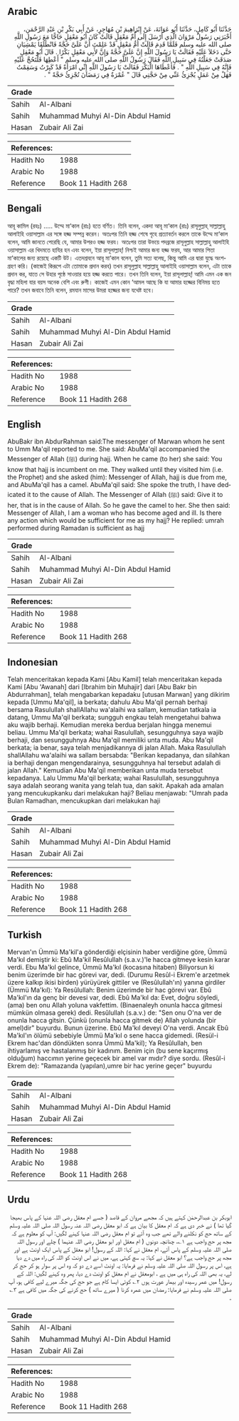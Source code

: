 ## Arabic


<div dir="rtl" lang="ar" style={{fontSize:'larger',backgroundColor:'#f8f9fa',padding:20}}>
حَدَّثَنَا أَبُو كَامِلٍ، حَدَّثَنَا أَبُو عَوَانَةَ، عَنْ إِبْرَاهِيمَ بْنِ مُهَاجِرٍ، عَنْ أَبِي بَكْرِ بْنِ عَبْدِ الرَّحْمَنِ، أَخْبَرَنِي رَسُولُ مَرْوَانَ الَّذِي أَرْسَلَ إِلَى أُمِّ مَعْقِلٍ قَالَتْ كَانَ أَبُو مَعْقِلٍ حَاجًّا مَعَ رَسُولِ اللَّهِ صلى الله عليه وسلم فَلَمَّا قَدِمَ قَالَتْ أُمُّ مَعْقِلٍ قَدْ عَلِمْتَ أَنَّ عَلَىَّ حَجَّةً فَانْطَلَقَا يَمْشِيَانِ حَتَّى دَخَلاَ عَلَيْهِ فَقَالَتْ يَا رَسُولَ اللَّهِ إِنَّ عَلَىَّ حَجَّةً وَإِنَّ لأَبِي مَعْقِلٍ بَكْرًا ‏.‏ قَالَ أَبُو مَعْقِلٍ صَدَقَتْ جَعَلْتُهُ فِي سَبِيلِ اللَّهِ فَقَالَ رَسُولُ اللَّهِ صلى الله عليه وسلم ‏"‏ أَعْطِهَا فَلْتَحُجَّ عَلَيْهِ فَإِنَّهُ فِي سَبِيلِ اللَّهِ ‏"‏ ‏.‏ فَأَعْطَاهَا الْبَكْرَ فَقَالَتْ يَا رَسُولَ اللَّهِ إِنِّي امْرَأَةٌ قَدْ كَبِرْتُ وَسَقِمْتُ فَهَلْ مِنْ عَمَلٍ يُجْزِئُ عَنِّي مِنْ حَجَّتِي قَالَ ‏"‏ عُمْرَةٌ فِي رَمَضَانَ تُجْزِئُ حَجَّةً ‏"‏ ‏.‏
</div>
<div style={{backgroundColor:'#f8f9fa',padding:20, marginBottom: 10}}><table> <thead> <tr> <th>Grade</th> <th></th> </tr> </thead> <tbody> <tr><td>Sahih</td><td>Al-Albani</td></tr><tr><td>Sahih</td><td>Muhammad Muhyi Al-Din Abdul Hamid</td></tr><tr><td>Hasan</td><td>Zubair Ali Zai</td></tr></tbody></table><table> <thead> <tr> <th>References:</th> <th></th> </tr> </thead> <tbody><tr><td>Hadith No</td><td>1988</td></tr><tr><td>Arabic No</td><td>1988</td></tr><tr><td>Reference</td><td>Book 11 Hadith 268</td></tr></tbody></table></div>

## Bengali


<div dir="ltr" lang="bn" style={{fontSize:'larger',backgroundColor:'#f8f9fa',padding:20}}>
আবূ কামিল (রহঃ) ..... উম্মে মা‘কাল (রাঃ) হতে বর্ণিত। তিনি বলেন, একদা আবূ মা‘কাল (রাঃ) রাসূলুল্লাহ্ সাল্লাল্লাহু আলাইহি ওয়াসাল্লাম এর সঙ্গে হজ্জ সম্পন্ন করেন। অতঃপর তিনি হজ্জ শেষে গৃহে প্রত্যাবর্তন করলে তাকে উম্মে মা‘কাল বলেন, আমি জানতে পেরেছি যে, আমার উপরও হজ্জ ফরয। অতঃপর তারা উভয়ে পদব্রজে রাসূলুল্লাহ সাল্লাল্লাহু আলাইহি ওয়াসাল্লাম এর খিদমতে হাযির হন এবং বলেন, ইয়া রাসূলাল্লাহ্! নিশ্চই আমার জন্য হজ্জ ফরয, আর আমার পিতা মা‘কালের জন্য রয়েছে একটি উট। এতদশ্রবনে আবূ মা‘কাল বলেন, তুমি সত্য বলেছ, কিন্তু আমি এর দ্বারা যুদ্ধে অংশগ্রহণ করি। (কাজেই কিরূপে এটা তোমাকে প্রদান করব) তখন রাসূলুল্লাহ সাল্লাল্লাহু আলাইহি ওয়াসাল্লাম বলেন, এটা তাকে প্রদান কর, যাতে সে উহার পৃষ্ঠে সাওয়ার হয়ে হজ্জ করতে পারে। তখন তিনি বলেন, ইয়া রাসূলাল্লাহ্! আমি এমন এক জন বৃদ্ধা মহিলা যার বয়স অনেক বেশি এবং রুগী। কাজেই এমন কোন ‘আমল আছে কি যা আমার হজ্জের বিনিময় হতে পারে? তখন জবাবে তিনি বলেন, রমযান মাসের উমরা হজ্জের জন্য যথেষ্ট হবে।
</div>
<div style={{backgroundColor:'#f8f9fa',padding:20, marginBottom: 10}}><table> <thead> <tr> <th>Grade</th> <th></th> </tr> </thead> <tbody> <tr><td>Sahih</td><td>Al-Albani</td></tr><tr><td>Sahih</td><td>Muhammad Muhyi Al-Din Abdul Hamid</td></tr><tr><td>Hasan</td><td>Zubair Ali Zai</td></tr></tbody></table><table> <thead> <tr> <th>References:</th> <th></th> </tr> </thead> <tbody><tr><td>Hadith No</td><td>1988</td></tr><tr><td>Arabic No</td><td>1988</td></tr><tr><td>Reference</td><td>Book 11 Hadith 268</td></tr></tbody></table></div>

## English


<div dir="ltr" lang="en" style={{fontSize:'larger',backgroundColor:'#f8f9fa',padding:20}}>
AbuBakr ibn AbdurRahman said:The messenger of Marwan whom he sent to Umm Ma'qil reported to me. She said: AbuMa'qil accompanied the Messenger of Allah (ﷺ) during hajj. When he came (to her) she said: You know that hajj is incumbent on me. They walked until they visited him (i.e. the Prophet) and she asked (him): Messenger of Allah, hajj is due from me, and AbuMa'qil has a camel. AbuMa'qil said: She spoke the truth, I have dedicated it to the cause of Allah. The Messenger of Allah (ﷺ) said: Give it to her, that is in the cause of Allah. So he gave the camel to her. She then said: Messenger of Allah, I am a woman who has become aged and ill. Is there any action which would be sufficient for me as my hajj? He replied: umrah performed during Ramadan is sufficient as hajj
</div>
<div style={{backgroundColor:'#f8f9fa',padding:20, marginBottom: 10}}><table> <thead> <tr> <th>Grade</th> <th></th> </tr> </thead> <tbody> <tr><td>Sahih</td><td>Al-Albani</td></tr><tr><td>Sahih</td><td>Muhammad Muhyi Al-Din Abdul Hamid</td></tr><tr><td>Hasan</td><td>Zubair Ali Zai</td></tr></tbody></table><table> <thead> <tr> <th>References:</th> <th></th> </tr> </thead> <tbody><tr><td>Hadith No</td><td>1988</td></tr><tr><td>Arabic No</td><td>1988</td></tr><tr><td>Reference</td><td>Book 11 Hadith 268</td></tr></tbody></table></div>

## Indonesian


<div dir="ltr" lang="id" style={{fontSize:'larger',backgroundColor:'#f8f9fa',padding:20}}>
Telah menceritakan kepada Kami [Abu Kamil] telah menceritakan kepada Kami [Abu 'Awanah] dari [Ibrahim bin Muhajir] dari [Abu Bakr bin Abdurrahman], telah mengabarkan kepadaku [utusan Marwan] yang dikirim kepada [Ummu Ma'qil], ia berkata; dahulu Abu Ma'qil pernah berhaji bersama Rasulullah shallAllahu wa'alaihi wa sallam, kemudian tatkala ia datang, Ummu Ma'qil berkata; sungguh engkau telah mengetahui bahwa aku wajib berhaji. Kemudian mereka berdua berjalan hingga menemui beliau. Ummu Ma'qil berkata; wahai Rasulullah, sesungguhnya saya wajib berhaji, dan sesungguhnya Abu Ma'qil memiliki unta muda. Abu Ma'qil berkata; ia benar, saya telah menjadikannya di jalan Allah. Maka Rasulullah shallAllahu wa'alaihi wa sallam bersabda: "Berikan kepadanya, dan silahkan ia berhaji dengan mengendarainya, sesungguhnya hal tersebut adalah di jalan Allah." Kemudian Abu Ma'qil memberikan unta muda tersebut kepadanya. Lalu Ummu Ma'qil berkata; wahai Rasulullah, sesungguhnya saya adalah seorang wanita yang telah tua, dan sakit. Apakah ada amalan yang mencukupkanku dari melakukan haji? Beliau menjawab: "Umrah pada Bulan Ramadhan, mencukupkan dari melakukan haji
</div>
<div style={{backgroundColor:'#f8f9fa',padding:20, marginBottom: 10}}><table> <thead> <tr> <th>Grade</th> <th></th> </tr> </thead> <tbody> <tr><td>Sahih</td><td>Al-Albani</td></tr><tr><td>Sahih</td><td>Muhammad Muhyi Al-Din Abdul Hamid</td></tr><tr><td>Hasan</td><td>Zubair Ali Zai</td></tr></tbody></table><table> <thead> <tr> <th>References:</th> <th></th> </tr> </thead> <tbody><tr><td>Hadith No</td><td>1988</td></tr><tr><td>Arabic No</td><td>1988</td></tr><tr><td>Reference</td><td>Book 11 Hadith 268</td></tr></tbody></table></div>

## Turkish


<div dir="ltr" lang="tr" style={{fontSize:'larger',backgroundColor:'#f8f9fa',padding:20}}>
Mervan'ın Ümmü Ma'kil'a gönderdiği elçisinin haber verdiğine göre, Ümmü Ma'kıl demiştir ki: Ebû Ma'kil Resûlullah (s.a.v.)'le hacca gitmeye kesin karar verdi. Ebu Ma'kıl gelince, Ümmü Ma'kıl (kocasına hitaben) Biliyorsun ki benim üzerimde bir hac görevi var, dedi. (Durumu Resûl-i Ekrem'e arzetmek üzere kalkıp ikisi birden) yürüyürek gittiler ve (Resûlullah'ın) yanına girdiler (Ümmü Ma'kıl): Ya Resûlullah: Benim üzerimde bir hac görevi var. Ebû Ma'kıl'ın da genç bir devesi var, dedi. Ebû Ma'kıl da: Evet, doğru söyledi, (ama) ben onu Allah yoluna vakfettim. (Binaenaleyh onunla hacca gitmesi mümkün olmasa gerek) dedi. Resûlullah (s.a.v.) de: "Sen onu O'na ver de onunla hacca gitsin. Çünkü (onunla hacca gitmek de) Allah yolunda (bir amel)dir" buyurdu. Bunun üzerine. Ebû Ma'kıl deveyi O'na verdi. Ancak Ebû Ma'kıl'ın ölümü sebebiyle Ümmü Ma'kıl o sene hacca gidemedi. (Resül-i Ekrem hac'dan döndükten sonra Ümmü Ma'kil); Ya Resûlullah, ben ihtiyarlamış ve hastalanmış bir kadınım. Benim için (bu sene kaçırmış olduğum) haccımın yerine geçecek bir amel var mıdır? diye sordu. (Resûl-i Ekrem de): "Ramazanda (yapılan),umre bir hac yerine geçer" buyurdu
</div>
<div style={{backgroundColor:'#f8f9fa',padding:20, marginBottom: 10}}><table> <thead> <tr> <th>Grade</th> <th></th> </tr> </thead> <tbody> <tr><td>Sahih</td><td>Al-Albani</td></tr><tr><td>Sahih</td><td>Muhammad Muhyi Al-Din Abdul Hamid</td></tr><tr><td>Hasan</td><td>Zubair Ali Zai</td></tr></tbody></table><table> <thead> <tr> <th>References:</th> <th></th> </tr> </thead> <tbody><tr><td>Hadith No</td><td>1988</td></tr><tr><td>Arabic No</td><td>1988</td></tr><tr><td>Reference</td><td>Book 11 Hadith 268</td></tr></tbody></table></div>

## Urdu


<div dir="rtl" lang="ur" style={{fontSize:'larger',backgroundColor:'#f8f9fa',padding:20}}>
ابوبکر بن عبدالرحمٰن کہتے ہیں کہ مجھے مروان کے قاصد ( جسے ام معقل رضی اللہ عنہا کے پاس بھیجا گیا تھا ) نے خبر دی ہے کہ ام معقل کا بیان ہے کہ ابو معقل رضی اللہ عنہ رسول اللہ صلی اللہ علیہ وسلم کے ساتھ حج کو نکلنے والے تھے جب وہ آئے تو ام معقل رضی اللہ عنہا کہنے لگیں: آپ کو معلوم ہے کہ مجھ پر حج واجب ہے ۱؎، چنانچہ دونوں ( ام معقل اور ابو معقل رضی اللہ عنہما ) چلے اور رسول اللہ صلی اللہ علیہ وسلم کے پاس آئے، ام معقل نے کہا: اللہ کے رسول! ابو معقل کے پاس ایک اونٹ ہے اور مجھ پر حج واجب ہے؟ ابو معقل نے کہا: یہ سچ کہتی ہے، میں نے اس اونٹ کو اللہ کی راہ میں دے دیا ہے، اس پر رسول اللہ صلی اللہ علیہ وسلم نے فرمایا: یہ اونٹ اسے دے دو کہ وہ اس پر سوار ہو کر حج کر لے، یہ بھی اللہ کی راہ ہی میں ہے ، ابومعقل نے ام معقل کو اونٹ دے دیا، پھر وہ کہنے لگیں: اللہ کے رسول! میں عمر رسیدہ اور بیمار عورت ہوں ۲؎ کوئی ایسا کام ہے جو حج کی جگہ میرے لیے کافی ہو، آپ صلی اللہ علیہ وسلم نے فرمایا: رمضان میں عمرہ کرنا ( میرے ساتھ ) حج کرنے کی جگہ میں کافی ہے ۳؎ ۔
</div>
<div style={{backgroundColor:'#f8f9fa',padding:20, marginBottom: 10}}><table> <thead> <tr> <th>Grade</th> <th></th> </tr> </thead> <tbody> <tr><td>Sahih</td><td>Al-Albani</td></tr><tr><td>Sahih</td><td>Muhammad Muhyi Al-Din Abdul Hamid</td></tr><tr><td>Hasan</td><td>Zubair Ali Zai</td></tr></tbody></table><table> <thead> <tr> <th>References:</th> <th></th> </tr> </thead> <tbody><tr><td>Hadith No</td><td>1988</td></tr><tr><td>Arabic No</td><td>1988</td></tr><tr><td>Reference</td><td>Book 11 Hadith 268</td></tr></tbody></table></div>